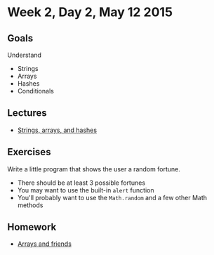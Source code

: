 # Week 2, Day 2, May 12 2015

## Goals

Understand

- Strings
- Arrays
- Hashes
- Conditionals

## Lectures

- [Strings, arrays, and hashes](https://github.com/tiy-durham-fe-cohort4/resources/blob/master/lessons/strings-arrays-and-hashes.md)

## Exercises

Write a little program that shows the user a random fortune.

- There should be at least 3 possible fortunes
- You may want to use the built-in `alert` function
- You'll probably want to use the `Math.random` and a few other Math methods

## Homework

- [Arrays and friends](https://github.com/tiy-durham-fe-cohort4/resources/blob/master/assignments/arrays-and-friends.md)
